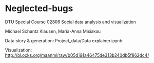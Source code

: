 # Neglected-bugs

DTU Special Course  02806 Social data analysis and visualization

Michael Schantz Klausen, Maria-Anna Misiakou

Data story & generation: Project_data/Data explainer.ipynb

Visualization: http://bl.ocks.org/maanmi/raw/b05d191a46475de313b240db5f862dc4/
